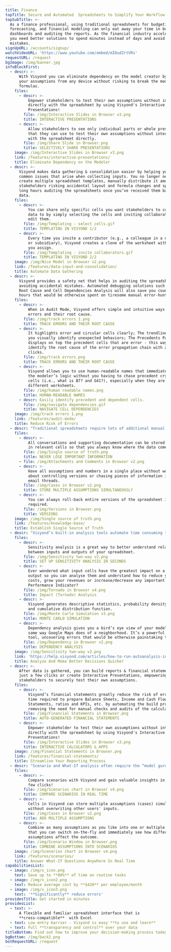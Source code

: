 ```yaml
---
title: Finance
topTitle: Secure and Automated  Spreadsheets to Simplify Your Workflow
topSubTitle: >-
  As a finance professional, using traditional spreadsheets for budgeting,
  forecasting, and financial modeling can only eat away your time in building
  dashboards and auditing the reports. As the financial industry accelerates,
  you need better solutions to spend minutes instead of days and avoid costly
  mistakes.
signUpURL: /accounts/signup/
watchVideoURL: 'https://www.youtube.com/embed/mIOudZrtVRs'
requestURL: /request
bgImage: /img/banner.jpg
infoBlockFirst:
  - descr: >-
      With Visyond you can eliminate dependency on the model creator by testing
      your assumptions from any device without risking to break the model or any
      formulas.
    files:
      - descr: >-
          Empower stakeholders to test their own assumptions without interacting
          directly with the spreadsheet by using Visyond's Interactive
          Presentations!
        file: /img/Interactive Slides in Browser v3.png
        title: INTERACTIVE PRESENTATIONS
      - descr: >-
          Allow stakeholders to see only individual parts or whole presentations
          that they can use to test their own assumptions without interacting
          with the spreadsheet directly.
        file: /img/Share Slide in Browser.png
        title: SELECTIVELY SHARE PRESENTATIONS
    image: /img/Interactive Slides in Browser v3.png
    link: /features/interactive-presentations/
    title: Eliminate Dependency on the Modeler
  - descr: >-
      Visyond makes data gathering & consolidation easier by helping you avoid
      common issues that arise when collecting inputs. You no longer need to
      create multiple spreadsheet templates, manually distribute it among
      stakeholders risking accidental layout and formula changes and spending
      long hours auditing the spreadsheets once you’ve received them back with
      data.
    files:
      - descr: >-
          You can share only specific cells you want stakeholders to contribute
          data to by simply selecting the cells and inviting collaborators to
          edit them.
        file: /img/Templating - select cells.gif
        title: TEMPLATING IN VISYOND 1/2
      - descr: >-
          Every time you invite a contributor (e.g., a colleague in a department
          or subsidiary), Visyond creates a clone of the worksheet with a name
          you assign.
        file: /img/Templating - invite collaborators.gif
        title: TEMPLATING IN VISYOND 2/2
    image: /img/Nice Model in Browser v2.png
    link: /features/data-input-and-consolidation/
    title: Automate Data Gathering
  - descr: >-
      Visyond provides a safety net that helps in auditing the spreadsheet and
      avoiding accidental mistakes. Automated debugging solutions such as Error
      Root Cause and Cell Dependencies Analysis will also save you countless
      hours that would be otherwise spent on tiresome manual error-hunting.
    files:
      - descr: >-
          When in Audit Mode, Visyond offers simple and intuitive ways to track
          errors and their root cause.
        file: /img/track errors 1.png
        title: TRACK ERRORS AND THEIR ROOT CAUSE
      - descr: >-
          It highlights error and circular cells clearly; The trendlines help
          you visually identify unexpected behaviors; The Precedents Panel
          displays on top the precedent cells that are error - this way you can
          identify the root cause of the error propagation chain with a few
          clicks.
        file: /img/track errors.png
        title: TRACK ERRORS AND THEIR ROOT CAUSE
      - descr: >-
          Visyond allows you to use human-readable names that immediately reveal
          the modeler’s logic without you having to chase precedent cryptic
          cells (i.e., what is B7? and G41?), especially when they are on
          different worksheets.
        file: /img/human readable names.png
        title: HUMAN-READABLE NAMES
      - descr: Easily identify precedent and dependent cells.
        file: /img/navigate dependencies.gif
        title: NAVIGATE CELL DEPENDENCIES
    image: /img/track errors 1.png
    link: /features/audit-mode/
    title: Reduce Risk of Errors
  - descr: "Traditional spreadsheets require lots of additional manual processes like passing data via email. This opens the door to a massive loss of time and high risk of working with inaccurate data.\r\n\r\nIn Visyond, data is securely stored in the cloud (or on-premise), you can manage and transfer team knowledge, conversations and supporting documents easily, track all inputs, changes and versions.\r\n"
    files:
      - descr: >-
          All conversations and supporting documentation can be stored directly
          in relevant cells so that you always know where the data comes from.
        file: /img/Single source of truth.png
        title: NEVER LOSE IMPORTANT INFORMATION
      - file: /img/Attachments and Comments in Browser v2.png
      - descr: >-
          Have all assumptions and numbers in a single place without worrying
          about controlling versions or chasing pieces of information in long
          email threads.
        file: /img/Cases in Browser v2.png
        title: STORE MULTIPLE ASSUMPTIONS SIMULTANEOUSLY
      - descr: >-
          You can always roll-back entire versions of the spreadsheet if
          required.
        file: /img/Versions in Browser.png
        title: VERSIONS
    image: /img/Single source of truth.png
    link: /features/knowledge-base/
    title: Establish Single Source of Truth
  - descr: "Visyond’s built-in analysis tools automate time consuming tasks that would otherwise require expensive software, add-ons or error-prone lengthy manual setups. \r\n\r\nRun analysis on the fly, on the move, without waiting for your analysts. With Visyond, you can focus on the key performance metrics that are critical.\r\n"
    files:
      - descr: >-
          Sensitivity analysis is a great way to better understand relationships
          between inputs and outputs of your spreadsheet.
        file: /img/Sensitivity two-way v2.png
        title: SET UP SENSITIVITY ANALYSIS IN SECONDS
      - descr: >-
          Ever wondered what input cells have the greatest impact on a key
          output so you can analyse them and understand how to reduce your
          costs, grow your revenues or increase/decrease any important Key
          Performance Indicator?
        file: /img/Tornado in Browser v4.png
        title: Impact (Tornado) Analysis
      - descr: >-
          Visyond generates descriptive statistics, probability density function
          and cumulative distribution function.
        file: /img/Monte Carlo Simulation v3.png
        title: MONTE CARLO SIMULATION
      - descr: >-
          Dependency analysis gives you a bird’s eye view of your model in the
          same way Google Maps does of a neighborhood. It’s a powerful auditing
          tool, uncovering errors that would be otherwise painstaking to catch.
        file: /img/Dependency in Browser v2.png
        title: DEPENDENCY ANALYSIS
    image: /img/Sensitivity two-way v2.png
    link: 'https://help.visyond.com/articles/how-to-run-autoanalysis-in-visyond/'
    title: Analyze And Make Better Decisions Quicker
  - descr: >-
      After data is gathered, you can build reports & financial statements with
      just a few clicks or create Interactive Presentations, empowering
      stakeholders to securely test their own assumptions.
    files:
      - descr: >-
          Visyond’s financial statements greatly reduce the risk of errors and
          time required to prepare Balance Sheets, Income and Cash Flow
          Statements, ratios and KPIs, etc. by automating the build process and
          removing the need for manual checks and audits of the calculations.
        file: /img/Financial Statements in Browser.png
        title: AUTO-GENERATED FINANCIAL STATEMENTS
      - descr: >-
          Empower stakeholder to test their own assumptions without interacting
          directly with the spreadsheet by using Visyond's Interactive
          Presentations!
        file: /img/Interactive Slides in Browser v3.png
        title: INTERACTIVE CALCULATORS & APPS
    image: /img/Financial Statements in Browser.png
    link: /features/financial-statements/
    title: Streamline Your Reporting Process
  - descr: "Scenario and What-If analysis often require the “model guru” to write, maintain and debug macros while continuously updating them to meet the reporting requirements. Visyond allows all collaborators to complete these tasks independently, speeding up delivery times and removing bottlenecks:\r\n* Add multiple assumptions (without erasing existing ones) to any cell and combine them in scenarios\r\n* Have as many scenarios as you like without the chaos of multiple files and model versions\r\n* Visualize and compare all the scenarios with in real time\r\n"
    files:
      - descr: >-
          Compare scenarios with Visyond and gain valuable insights in just a
          few clicks!
        file: /img/Scenarios chart in Browser v4.png
        title: COMPARE SCENARIOS IN REAL TIME
      - descr: >-
          Cells in Visyond can store multiple assumptions (cases) simultaneously
          without overwriting other users' inputs.
        file: /img/Cases in Browser v2.png
        title: ADD MULTIPLE ASSUMPTIONS
      - descr: >-
          Combine as many assumptions as you like into one or multiple scenarios
          that you can switch on-the-fly and immediately see how different
          assumptions affect the outcome.
        file: /img/Scenario Window in Browser.png
        title: COMBINE ASSUMPTIONS INTO SCENARIOS
    image: /img/Scenarios chart in Browser v4.png
    link: /features/scenarios/
    title: Answer What-If Questions Anywhere In Real Time
capabilitiesList:
  - image: /img/v_icon.png
    text: Save up to **80%** of time on routine tasks
  - image: /img/v_icon2.png
    text: Reduce average cost by **$420** per employee/month
  - image: /img/v_icon3.png
    text: '**Significantly** reduce errors'
providesTitle: Get started in minutes
providesList:
  - text: >-
      A flexible and familiar spreadsheet interface that is
      **cross-compatible**  with Excel
  - text: Low entry barrier - Visyond is easy **to use and learn**
  - text: Full **transparency and control** over your data
titleBottom: Find out how to improve your decision-making process today
bgBottom: /img/back2.png
botRequestURL: /request
---
```



